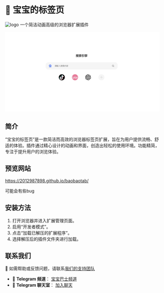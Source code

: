 # 🌟 宝宝的标签页
![logo](./src/logo.jpg) 
一个简洁动画高级的浏览器扩展插件

![示意图](./screenshot.jpg) 

## 简介
“宝宝的标签页”是一款简洁而高效的浏览器标签页扩展，旨在为用户提供流畅、舒适的体验。插件通过精心设计的动画和界面，创造出轻松的使用环境。功能精简，专注于提升用户的浏览体验。

## 预览网站
https://2012987898.github.io/baobaotab/

可能会有些bug

## 安装方法
1. 打开浏览器并进入扩展管理页面。
2. 启用“开发者模式”。
3. 点击“加载已解压的扩展程序”。
4. 选择解压后的插件文件夹进行加载。

## 联系我们
💬 如需帮助或反馈问题，请联系[我们的支持团队](#)

- 📢 **Telegram 频道**： [宝宝巴士频道](https://t.me/bbbs999666)
- 💬 **Telegram 聊天室**： [加入聊天](https://t.me/+lRGcqTCkor8zODRl)
